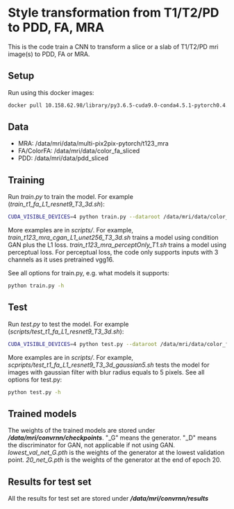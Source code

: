 # Style transformation from T1/T2/PD to PDD, FA, MRA

This is the code train a CNN to transform a slice or a slab of T1/T2/PD mri image(s) to PDD, FA or MRA.

## Setup
Run using this docker images:
```bash
docker pull 10.158.62.98/library/py3.6.5-cuda9.0-conda4.5.1-pytorch0.4.1-tf1.12.0-kares2.2.4
```

## Data
- MRA: /data/mri/data/multi-pix2pix-pytorch/t123_mra
- FA/ColorFA: /data/mri/data/color_fa_sliced
- PDD: /data/mri/data/pdd_sliced

## Training

Run *train.py* to train the model. For example (*train_t1_fa_L1_resnet9_T3_3d.sh*):
```bash
CUDA_VISIBLE_DEVICES=4 python train.py --dataroot /data/mri/data/color_fa_sliced --name t1_fa_L1_resnet9_T3_3d_tmp --which_model_netG resnet_9blocks_3d --content_only --T 3 --predict_idx_type middle --output_nc 1 --norm batch_3d --conv_type 3d --fineSize 128 --valid_folder val --use_L1 --input_nc 1 --input_channels 0 --validate_freq 1000 --niter 10 --niter_decay 30 --target_type fa
```
More examples are in *scripts/*. For example, *train_t123_mra_cgan_L1_unet256_T3_3d.sh* trains a model using condition GAN plus the L1 loss. *train_t123_mra_perceptOnly_T1.sh* trains a model using perceptual loss. For perceptual loss, the code only supports inputs with 3 channels as it uses pretrained vgg16.

See all options for train.py, e.g. what models it supports:
```bash
python train.py -h
```

## Test

Run *test.py* to test the model. For example (*scripts/test_t1_fa_L1_resnet9_T3_3d.sh*):
```bash
CUDA_VISIBLE_DEVICES=4 python test.py --dataroot /data/mri/data/color_fa_sliced --name t1_fa_L1_resnet9_T3_3d --which_model_netG resnet_9blocks_3d --content_only --T 3 --predict_idx_type middle --output_nc 1 --norm batch_3d --conv_type 3d --fineSize 128 --valid_folder val --input_nc 1 --input_channels 0 --display_type single --which_epoch lowest_val --phase test --target_type fa
```

More examples are in *scripts/*. For example, *scpripts/test_t1_fa_L1_resnet9_T3_3d_gaussian5.sh* tests the model for images with gaussian filter with blur radius equals to 5 pixels.
See all options for test.py:
```bash
python test.py -h
```

## Trained models
The weights of the trained models are stored under ***/data/mri/convrnn/checkpoints***. "_G" means the generator. "_D" means the discriminator for GAN, not applicable if not using GAN. *lowest_val_net_G.pth* is the weights of the generator at the lowest validation point. *20_net_G.pth* is the weights of the generator at the end of epoch 20.

## Results for test set
All the results for test set are stored under ***/data/mri/convrnn/results***
